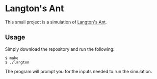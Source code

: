 # Langton's Ant

This small project is a simulation of [Langton's Ant](https://en.wikipedia.org/wiki/Langton%27s_ant).

## Usage
Simply download the repository and run the following:
```
$ make
$ ./langton
```
The program will prompt you for the inputs needed to run the simulation.